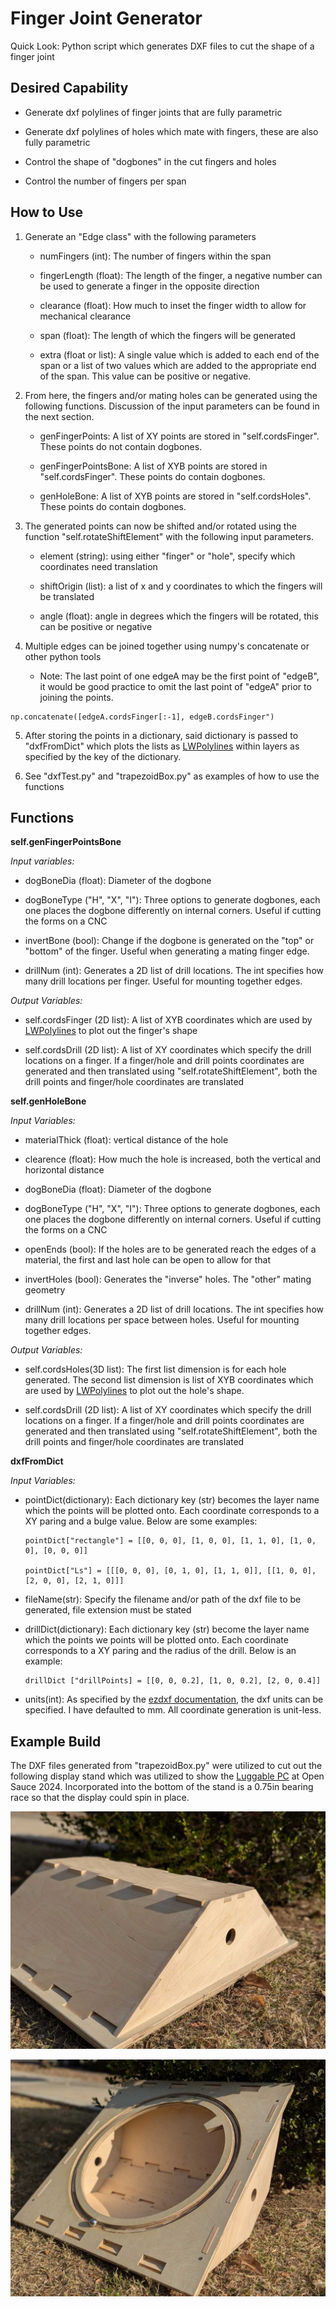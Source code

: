 # Finger Joint Generator

Quick Look: Python script which generates DXF files to cut the shape of a finger joint

## Desired Capability

- Generate dxf polylines of finger joints that are fully parametric

- Generate dxf polylines of holes which mate with fingers, these are also fully parametric

- Control the shape of "dogbones" in the cut fingers and holes

- Control the number of fingers per span

## How to Use

1. Generate an "Edge class" with the following parameters
   
   - numFingers (int): The number of fingers within the span
   
   - fingerLength (float): The length of the finger, a negative number can be used to generate a finger in the opposite direction
   
   - clearance (float): How much to inset the finger width to allow for mechanical clearance
   
   - span (float): The length of which the fingers will be generated
   
   - extra (float or list): A single value which is added to each end of the span or a list of two values which are added to the appropriate end of the span. This value can be positive or negative.

2. From here, the fingers and/or mating holes can be generated using the following functions. Discussion of the input parameters can be found in the next section.

   - genFingerPoints: A list of XY points are stored in "self.cordsFinger". These points do not contain dogbones.

   - genFingerPointsBone: A list of XYB points are stored in "self.cordsFinger". These points do contain dogbones.

   - genHoleBone: A list of XYB points are stored in "self.cordsHoles". These points do contain dogbones.

3. The generated points can now be shifted and/or rotated using the function "self.rotateShiftElement" with the following input parameters.

   - element (string): using either "finger" or "hole", specify which coordinates need translation

   - shiftOrigin (list): a list of x and y coordinates to which the fingers will be translated

   - angle (float): angle in degrees which the fingers will be rotated, this can be positive or negative

4. Multiple edges can be joined together using numpy's concatenate or other python tools

   - Note: The last point of one edgeA may be the first point of "edgeB", it would be good practice to omit the last point of "edgeA" prior to joining the points.
  
  ```
  np.concatenate([edgeA.cordsFinger[:-1], edgeB.cordsFinger")
  ```

5. After storing the points in a dictionary, said dictionary is passed to "dxfFromDict" which plots the lists as [LWPolylines](https://ezdxf.readthedocs.io/en/stable/dxfentities/lwpolyline.html) within layers as specified by the key of the dictionary.

6. See "dxfTest.py" and "trapezoidBox.py" as examples of how to use the functions

## Functions

**self.genFingerPointsBone**

*Input variables:*

- dogBoneDia (float): Diameter of the dogbone

- dogBoneType ("H", "X", "I"): Three options to generate dogbones, each one places the dogbone differently on internal corners. Useful if cutting the forms on a CNC

- invertBone (bool): Change if the dogbone is generated on the "top" or "bottom" of the finger. Useful when generating a mating finger edge.

- drillNum (int): Generates a 2D list of drill locations. The int specifies how many drill locations per finger. Useful for mounting together edges.

*Output Variables:*

- self.cordsFinger (2D list): A list of XYB coordinates which are used by [LWPolylines](https://ezdxf.readthedocs.io/en/stable/dxfentities/lwpolyline.html) to plot out the finger's shape

- self.cordsDrill (2D list): A list of XY coordinates which specify the drill locations on a finger. If a finger/hole and drill points coordinates are generated and then translated using "self.rotateShiftElement", both the drill points and finger/hole coordinates are translated

**self.genHoleBone**

*Input Variables:*

- materialThick (float): vertical distance of the hole

- clearence (float): How much the hole is increased, both the vertical and horizontal distance

- dogBoneDia (float): Diameter of the dogbone

- dogBoneType ("H", "X", "I"): Three options to generate dogbones, each one places the dogbone differently on internal corners. Useful if cutting the forms on a CNC

- openEnds (bool): If the holes are to be generated reach the edges of a material, the first and last hole can be open to allow for that

- invertHoles (bool): Generates the "inverse" holes. The "other" mating geometry

- drillNum (int): Generates a 2D list of drill locations. The int specifies how many drill locations per space between holes. Useful for mounting together edges.

*Output Variables:*

- self.cordsHoles(3D list): The first list dimension is for each hole generated. The second list dimension is list of XYB coordinates which are used by [LWPolylines](https://ezdxf.readthedocs.io/en/stable/dxfentities/lwpolyline.html) to plot out the hole's shape.

- self.cordsDrill (2D list): A list of XY coordinates which specify the drill locations on a finger. If a finger/hole and drill points coordinates are generated and then translated using "self.rotateShiftElement", both the drill points and finger/hole coordinates are translated

**dxfFromDict**

*Input Variables:*

- pointDict(dictionary): Each dictionary key (str) becomes the layer name which the points will be plotted onto. Each coordinate corresponds to a XY paring and a bulge value. Below are some examples:
  
  ```
  pointDict["rectangle"] = [[0, 0, 0], [1, 0, 0], [1, 1, 0], [1, 0, 0], [0, 0, 0]]
  
  pointDict["Ls"] = [[[0, 0, 0], [0, 1, 0], [1, 1, 0]], [[1, 0, 0], [2, 0, 0], [2, 1, 0]]]
  ```

- fileName(str): Specify the filename and/or path of the dxf file to be generated, file extension must be stated

- drillDict(dictionary): Each dictionary key (str) become the layer name which the points we points will be plotted onto. Each coordinate corresponds to a XY paring and the radius of the drill. Below is an example:
  
  ```
  drillDict ["drillPoints] = [[0, 0, 0.2], [1, 0, 0.2], [2, 0, 0.4]]
  ```

- units(int): As specified by the [ezdxf documentation](https://ezdxf.readthedocs.io/en/stable/concepts/units.html#module-ezdxf.units), the dxf units can be specified. I have defaulted to mm. All coordinate generation is unit-less.

## Example Build

The DXF files generated from "trapezoidBox.py" were utilized to cut out the following display stand which was utilized to show the [Luggable PC](https://github.com/martinbros/Luggable-PC) at Open Sauce 2024. Incorporated into the bottom of the stand is a 0.75in bearing race so that the display could spin in place. 

![top](photos/top.jpg)

![bottom](photos/bottom.jpg)
